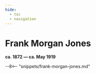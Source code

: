 ```yaml
---
hide:
  - toc
  - navigation 
---
```


# Frank Morgan Jones

**ca. 1872 — ca. May 1919**

--8<-- "snippets/frank-morgan-jones.md"
